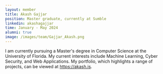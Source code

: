 ```yaml
---
layout: member
title: Akash Gajjar
position: Master graduate, currently at Sumble
linkedin: akashagajjar
time: January - May 2024
alumni: true
image: /images/team/Gajjar_Akash.png
---
```


I am currently pursuing a Master's degree in Computer Science at the University of Florida. My current interests include Machine Learning, Cyber Security, and Web Applications. My portfolio, which highlights a range of projects, can be viewed at https://akash.is.
